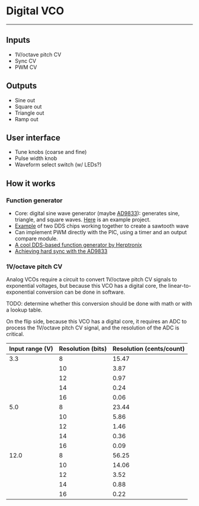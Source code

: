 # Digital VCO
---

## Inputs
* 1V/octave pitch CV
* Sync CV
* PWM CV

## Outputs
* Sine out
* Square out
* Triangle out
* Ramp out

## User interface
* Tune knobs (coarse and fine)
* Pulse width knob
* Waveform select switch (w/ LEDs?)

## How it works
### Function generator
* Core: digital sine wave generator (maybe [AD9833](https://www.analog.com/media/en/technical-documentation/data-sheets/AD9833.pdf)): generates sine, triangle, and square waves. [Here](https://www.allaboutcircuits.com/projects/how-to-DIY-waveform-generator-analog-devices-ad9833-ATmega328p/) is an example project.
* [Example](https://www.edn.com/design/test-and-measurement/4333929/DDS-device-produces-sawtooth-waveform) of two DDS chips working together to create a sawtooth wave
* Can implement PWM directly with the PIC, using a timer and an output compare module.
* [A cool DDS-based function generator by Herptronix](https://github.com/herptronix/tiny-DDS)
* [Achieving hard sync with the AD9833](https://www.muffwiggler.com/forum/viewtopic.php?p=2815552#2815552)

### 1V/octave pitch CV
Analog VCOs require a circuit to convert 1V/octave pitch CV signals to exponential voltages, but because this VCO has a digital core, the linear-to-exponential conversion can be done in software.

TODO: determine whether this conversion should be done with math or with a lookup table.

On the flip side, because this VCO has a digital core, it requires an ADC to process the 1V/octave pitch CV signal, and the resolution of the ADC is critical.

| Input range (V)   | Resolution (bits) | Resolution (cents/count)  |
| --------------    | ----------        | -------------             |
| 3.3               | 8                 | 15.47                     |
|                   | 10                | 3.87                      |
|                   | 12                | 0.97                      |
|                   | 14                | 0.24                      |
|                   | 16                | 0.06                      |
| 5.0               | 8                 | 23.44                     |
|                   | 10                | 5.86                      |
|                   | 12                | 1.46                      |
|                   | 14                | 0.36                      |
|                   | 16                | 0.09                      |
| 12.0              | 8                 | 56.25                     |
|                   | 10                | 14.06                     |
|                   | 12                | 3.52                      |
|                   | 14                | 0.88                      |
|                   | 16                | 0.22                      |
